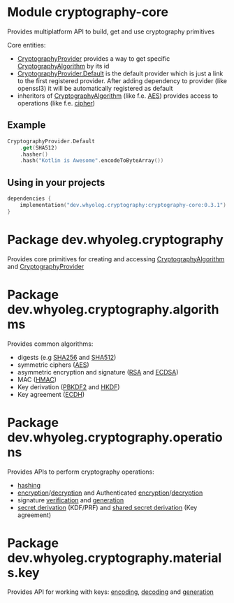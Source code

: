 # Module cryptography-core

Provides multiplatform API to build, get and use cryptography primitives

Core entities:

* [CryptographyProvider][CryptographyProvider] provides a way to get specific [CryptographyAlgorithm][CryptographyAlgorithm] by its id
* [CryptographyProvider.Default][CryptographyProvider.Default] is the default provider
  which is just a link to the first registered provider.
  After adding dependency to provider (like openssl3) it will be automatically registered as default
* inheritors of [CryptographyAlgorithm][CryptographyAlgorithm] (like f.e. [AES][AES]) provides access to operations (like
  f.e. [cipher][cipher])

## Example

```kotlin
CryptographyProvider.Default
    .get(SHA512)
    .hasher()
    .hash("Kotlin is Awesome".encodeToByteArray())
```

## Using in your projects

```kotlin
dependencies {
    implementation("dev.whyoleg.cryptography:cryptography-core:0.3.1")
}
```

[CryptographyProvider]: https://whyoleg.github.io/cryptography-kotlin/api/cryptography-core/dev.whyoleg.cryptography/-cryptography-provider/index.html

[CryptographyProvider.Default]: https://whyoleg.github.io/cryptography-kotlin/api/cryptography-core/dev.whyoleg.cryptography/-cryptography-provider/-default/index.html

[CryptographyAlgorithm]: https://whyoleg.github.io/cryptography-kotlin/api/cryptography-core/dev.whyoleg.cryptography/-cryptography-algorithm/index.html

[AES]: https://whyoleg.github.io/cryptography-kotlin/api/cryptography-core/dev.whyoleg.cryptography.algorithms/-a-e-s/index.html

[cipher]: https://whyoleg.github.io/cryptography-kotlin/api/cryptography-core/dev.whyoleg.cryptography.operations/-cipher/index.html

# Package dev.whyoleg.cryptography

Provides core primitives for creating and accessing [CryptographyAlgorithm][CryptographyAlgorithm]
and [CryptographyProvider][CryptographyProvider]

[CryptographyProvider]: https://whyoleg.github.io/cryptography-kotlin/api/cryptography-core/dev.whyoleg.cryptography/-cryptography-provider/index.html

[CryptographyAlgorithm]: https://whyoleg.github.io/cryptography-kotlin/api/cryptography-core/dev.whyoleg.cryptography/-cryptography-algorithm/index.html

# Package dev.whyoleg.cryptography.algorithms

Provides common algorithms:

* digests (e.g [SHA256][SHA256] and [SHA512][SHA512])
* symmetric ciphers ([AES][AES])
* asymmetric encryption and signature ([RSA][RSA] and [ECDSA][ECDSA])
* MAC ([HMAC][HMAC])
* Key derivation ([PBKDF2][PBKDF2] and [HKDF][HKDF])
* Key agreement ([ECDH][ECDH])

[SHA256]: https://whyoleg.github.io/cryptography-kotlin/api/cryptography-core/dev.whyoleg.cryptography.algorithms/-s-h-a256/index.html

[SHA512]: https://whyoleg.github.io/cryptography-kotlin/api/cryptography-core/dev.whyoleg.cryptography.algorithms/-s-h-a512/index.html

[AES]: https://whyoleg.github.io/cryptography-kotlin/api/cryptography-core/dev.whyoleg.cryptography.algorithms/-a-e-s/index.html

[HMAC]: https://whyoleg.github.io/cryptography-kotlin/api/cryptography-core/dev.whyoleg.cryptography.algorithms/-h-m-a-c/index.html

[RSA]: https://whyoleg.github.io/cryptography-kotlin/api/cryptography-core/dev.whyoleg.cryptography.algorithms/-r-s-a/index.html

[ECDSA]: https://whyoleg.github.io/cryptography-kotlin/api/cryptography-core/dev.whyoleg.cryptography.algorithms/-e-c-d-s-a/index.html

[ECDH]: https://whyoleg.github.io/cryptography-kotlin/api/cryptography-core/dev.whyoleg.cryptography.algorithms/-e-c-d-h/index.html

[PBKDF2]: https://whyoleg.github.io/cryptography-kotlin/api/cryptography-core/dev.whyoleg.cryptography.algorithms/-p-b-k-d-f2/index.html

[HKDF]: https://whyoleg.github.io/cryptography-kotlin/api/cryptography-core/dev.whyoleg.cryptography.algorithms/-h-k-d-f/index.html

# Package dev.whyoleg.cryptography.operations

Provides APIs to perform cryptography operations:

* [hashing][Hasher]
* [encryption][Encryptor]/[decryption][Decryptor] and
  Authenticated [encryption][AuthenticatedEncryptor]/[decryption][AuthenticatedDecryptor]
* signature [verification][SignatureVerifier] and [generation][SignatureGenerator]
* [secret derivation][SecretDerivation] (KDF/PRF) and [shared secret derivation][SharedSecretDerivation] (Key agreement)

[Encryptor]: https://whyoleg.github.io/cryptography-kotlin/api/cryptography-core/dev.whyoleg.cryptography.operations/-encryptor/index.html

[Decryptor]: https://whyoleg.github.io/cryptography-kotlin/api/cryptography-core/dev.whyoleg.cryptography.operations/-decryptor/index.html

[AuthenticatedEncryptor]: https://whyoleg.github.io/cryptography-kotlin/api/cryptography-core/dev.whyoleg.cryptography.operations/-authenticated-encryptor/index.html

[AuthenticatedDecryptor]: https://whyoleg.github.io/cryptography-kotlin/api/cryptography-core/dev.whyoleg.cryptography.operations/-authenticated-decryptor/index.html

[Hasher]: https://whyoleg.github.io/cryptography-kotlin/api/cryptography-core/dev.whyoleg.cryptography.operations/-hasher/index.html

[SignatureVerifier]: https://whyoleg.github.io/cryptography-kotlin/api/cryptography-core/dev.whyoleg.cryptography.operations/-signature-verifier/index.html

[SignatureGenerator]: https://whyoleg.github.io/cryptography-kotlin/api/cryptography-core/dev.whyoleg.cryptography.operations/-signature-generator/index.html

[SecretDerivation]: https://whyoleg.github.io/cryptography-kotlin/api/cryptography-core/dev.whyoleg.cryptography.operations/-secret-derivation/index.html

[SharedSecretDerivation]: https://whyoleg.github.io/cryptography-kotlin/api/cryptography-core/dev.whyoleg.cryptography.operations/-shared-secret-derivation/index.html

# Package dev.whyoleg.cryptography.materials.key

Provides API for working with keys: [encoding][EncodableKey], [decoding][KeyDecoder] and [generation][KeyGenerator]

[EncodableKey]: https://whyoleg.github.io/cryptography-kotlin/api/cryptography-core/dev.whyoleg.cryptography.materials.key/-encodable-key/index.html

[KeyDecoder]: https://whyoleg.github.io/cryptography-kotlin/api/cryptography-core/dev.whyoleg.cryptography.materials.key/-key-decoder/index.html

[KeyGenerator]: https://whyoleg.github.io/cryptography-kotlin/api/cryptography-core/dev.whyoleg.cryptography.materials.key/-key-generator/index.html
